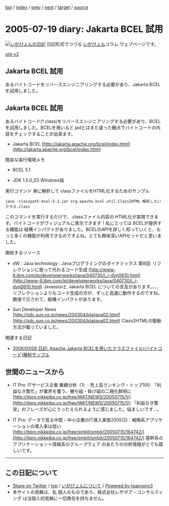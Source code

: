 [top](../index.html) 
 / [index](index.html) 
 / [prev](ig050716.html) 
 / [next](ig050720.html) 
 / [target](https://www.igapyon.jp/igapyon/diary/2005/ig050719.html) 
 / [source](https://github.com/igapyon/diary/blob/master/2005/ig050719.src.md) 

2005-07-19 diary: Jakarta BCEL 試用
=====================================================================================================
[![いがぴょんの日記](https://www.igapyon.jp/igapyon/diary/images/iga200306s.jpg "いがぴょん")](https://www.igapyon.jp/igapyon/diary/memo/memoigapyon.html) 日記形式でつづる [いがぴょん](https://www.igapyon.jp/igapyon/diary/memo/memoigapyon.html)コラム ウェブページです。

[old-v2](ig050719-orig.html)

## Jakarta BCEL 試用

あるバイトコードをリバースエンジニアリングする必要があり、Jakarta BCELを試用しました。


## Jakarta BCEL 試用

あるバイトコード(*.class)をリバースエンジニアリングする必要があり、BCELを試用しました。BCELを用いると jadとはまた違った観点でバイトコードの内容をチェックすることが出来ます。

* Jakarta BCEL
  [http://jakarta.apache.org/bcel/index.html](http://jakarta.apache.org/bcel/index.html)

簡易な実行環境メモ

* BCEL 5.1
  
* JDK 1.5.0_03 Windows版

実行コマンド
単に解析して classファイルをHTML化するためのサンプル

      
```
java -classpath bcel-5.1.jar org.apache.bcel.util.Class2HTML 解析したいクラス.class
```

      

このコマンドを実行するだけで、 classファイル内容の HTML化が実現できます。バイトコードがヴィジュアルに表示できます！私にとっては BCELが提供する機能は 結構インパクトがありました。BCELのAPIを詳しく知っていくと、もっと多くの機能が利用できるのですよね。とても興味深いAPIセットだと思いました。

関係するリソース

* dW : Java technology : Javaプログラミングのダイナミックス 第8回: リフレクションに取って代わるコード生成
  [http://www-6.ibm.com/jp/developerworks/java/040730/j_j-dyn0610.html](http://www-6.ibm.com/jp/developerworks/java/040730/j_j-dyn0610.html)
  Javassistと Jakarta BCEL についての言及があります。、、、リフレクションよりもコード生成の方が、ずっと高速に動作するのですね。数値で示されて、結構インパクトがあります。
  
* Sun Developer News
  [http://sdc.sun.co.jp/news/200304/ktaijava02.html](http://sdc.sun.co.jp/news/200304/ktaijava02.html)
  Class2HTMLの駆動方法が載っていました。

関連する日記

* [2006/01/06 日記: Apache Jakarta BCELを用いたクラスファイル(バイトコード)解析サンプル](../2006/ig060106.html)

## 世間のニュースから

* IT Pro: ITサービス企業 業績分析（1）: 売上高ランキング・トップ100: 「利益なき繁忙」が業界を覆う、勝ち組・負け組の二極化鮮明に
  [http://itpro.nikkeibp.co.jp/free/WAT/NEWS/20050715/1/](http://itpro.nikkeibp.co.jp/free/WAT/NEWS/20050715/1/)
  「利益なき繁栄」のフレーズが心にうったえられるように感じました。悩ましいです…。
  
* IT Pro: データで見る中堅・中小企業のIT導入実態2005(2)：戦略系アプリケーションの導入率は低い
  [http://itpro.nikkeibp.co.jp/free/smbit/smbit/20050715/164742/](http://itpro.nikkeibp.co.jp/free/smbit/smbit/20050715/164742/)
  基幹系のアプリケーション＋情報系のグループウェア のあたりの分析情報がとても嬉しいです。


----------------------------------------------------------------------------------------------------

## この日記について

* [Share on Twitter](https://twitter.com/intent/tweet?hashtags=igapyon%2Cdiary%2C%E3%81%84%E3%81%8C%E3%81%B4%E3%82%87%E3%82%93&text=Jakarta+BCEL+%E8%A9%A6%E7%94%A8&url=https%3A%2F%2Fwww.igapyon.jp%2Figapyon%2Fdiary%2F2005%2Fig050719.html) / [top](../index.html) / [いがぴょんについて](https://www.igapyon.jp/igapyon/diary/memo/memoigapyon.html) / [Powered by Igapyonv3](https://github.com/igapyon/igapyonv3)
* 本サイトの見解は、私 個人のものであり、株式会社レザボア・コンサルティング は当個人的見解に一切責任を持ちません。 
